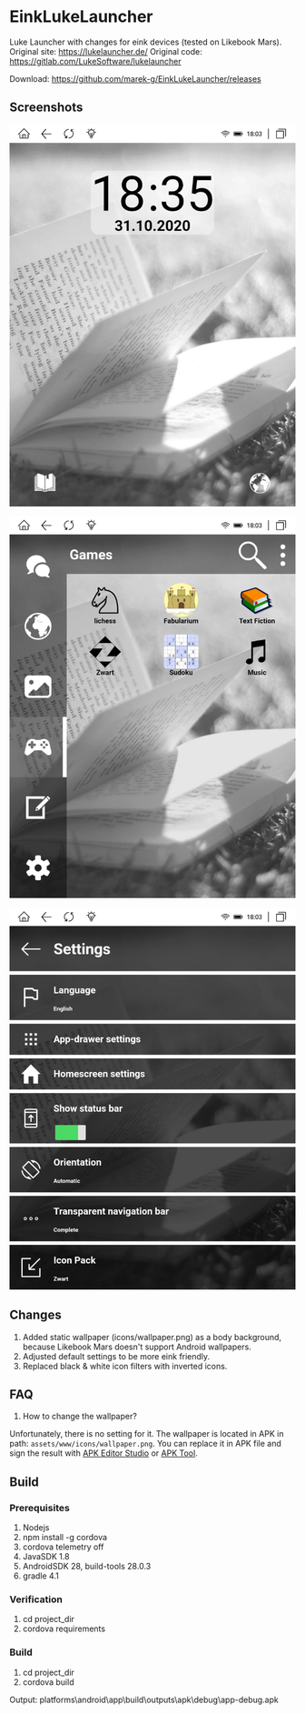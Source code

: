 # EinkLukeLauncher

Luke Launcher with changes for eink devices (tested on Likebook Mars).
Original site: https://lukelauncher.de/
Original code: https://gitlab.com/LukeSoftware/lukelauncher

Download: https://github.com/marek-g/EinkLukeLauncher/releases

## Screenshots

![Homepage](screenshots/homepage.png)

![App Drawer](screenshots/appdrawer.png)

![Settings](screenshots/settings.png)

## Changes

1. Added static wallpaper (icons/wallpaper.png) as a body background, because Likebook Mars doesn't support Android wallpapers.
2. Adjusted default settings to be more eink friendly.
3. Replaced black & white icon filters with inverted icons.

## FAQ

1. How to change the wallpaper?

Unfortunately, there is no setting for it. The wallpaper is located in APK in path: `assets/www/icons/wallpaper.png`. You can replace it in APK file and sign the result with [APK Editor Studio](https://qwertycube.com/apk-editor-studio/) or [APK Tool](https://ibotpeaches.github.io/Apktool/).

## Build

### Prerequisites

1. Nodejs
2. npm install -g cordova
3. cordova telemetry off
4. JavaSDK 1.8
5. AndroidSDK 28, build-tools 28.0.3
6. gradle 4.1

### Verification

1. cd project_dir
2. cordova requirements

### Build

1. cd project_dir
2. cordova build

Output: platforms\android\app\build\outputs\apk\debug\app-debug.apk
